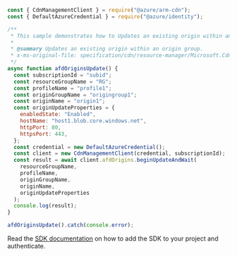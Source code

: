 ```javascript
const { CdnManagementClient } = require("@azure/arm-cdn");
const { DefaultAzureCredential } = require("@azure/identity");

/**
 * This sample demonstrates how to Updates an existing origin within an origin group.
 *
 * @summary Updates an existing origin within an origin group.
 * x-ms-original-file: specification/cdn/resource-manager/Microsoft.Cdn/stable/2021-06-01/examples/AFDOrigins_Update.json
 */
async function afdOriginsUpdate() {
  const subscriptionId = "subid";
  const resourceGroupName = "RG";
  const profileName = "profile1";
  const originGroupName = "origingroup1";
  const originName = "origin1";
  const originUpdateProperties = {
    enabledState: "Enabled",
    hostName: "host1.blob.core.windows.net",
    httpPort: 80,
    httpsPort: 443,
  };
  const credential = new DefaultAzureCredential();
  const client = new CdnManagementClient(credential, subscriptionId);
  const result = await client.afdOrigins.beginUpdateAndWait(
    resourceGroupName,
    profileName,
    originGroupName,
    originName,
    originUpdateProperties
  );
  console.log(result);
}

afdOriginsUpdate().catch(console.error);
```

Read the [SDK documentation](https://github.com/Azure/azure-sdk-for-js/blob/%40azure%2Farm-cdn_7.0.0/sdk/cdn/arm-cdn/README.md) on how to add the SDK to your project and authenticate.
